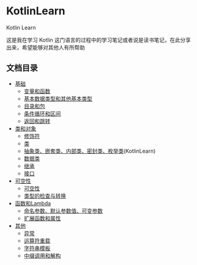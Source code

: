 # KotlinLearn
Kotlin Learn

这是我在学习 Kotlin 这门语言的过程中的学习笔记或者说是读书笔记，在此分享出来，希望能够对其他人有所帮助

## 文档目录
* [基础](KotlinLearn)
	* [变量和函数](KotlinLearn/变量和函数.md)
    * [基本数据类型和其他基本类型](KotlinLearn/基本数据类型和其他基本类型.md)
    * [目录和包](KotlinLearn/目录和包.md)
    * [条件循环和区间](KotlinLearn/条件循环和区间.md)
    * [返回和跳转](KotlinLearn/返回和跳转.md)
* [类和对象](KotlinLearn)
	* [修饰符](KotlinLearn/修饰符.md)
    * [类](KotlinLearn/类.md)
    * [抽象类、嵌套类、内部类、密封类、枚举类](KotlinLearn/抽象类、嵌套类、内部类、密封类、枚举类.md)(KotlinLearn)
    * [数据类](KotlinLearn/数据类.md)
    * [继承](KotlinLearn/继承.md)
    * [接口](KotlinLearn/接口.md)
* [可空性](KotlinLearn)
	* [可空性](KotlinLearn/可空性.md)
	* [类型的检查与转换](KotlinLearn/类型的检查与转换.md)
* [函数和Lambda](KotlinLearn)
    * [命名参数、默认参数值、可变参数](KotlinLearn/命名参数、默认参数值、可变参数.md)
    * [扩展函数和属性](KotlinLearn/扩展函数和属性.md)
* [其他](KotlinLearn)
	* [异常](KotlinLearn/异常.md)
    * [运算符重载](KotlinLearn/运算符重载.md)
    * [字符串模板](KotlinLearn/字符串模板.md)
    * [中缀调用和解构](KotlinLearn/中缀调用和解构.md)